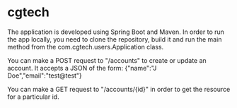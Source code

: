 # cgtech
The application is developed using Spring Boot and Maven. 
In order to run the app locally, you need to clone the repository,
build it and run the main method from the com.cgtech.users.Application class.

You can make a POST request to "/accounts" to create or update an account.
It accepts a JSON of the form: {"name":"J Doe","email":"test@test"}

You can make a GET request to "/accounts/{id}" in order to get the resource
for a particular id.
